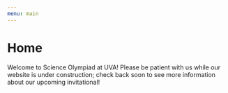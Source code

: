 ```yaml
---
menu: main
---
```


# Home

Welcome to Science Olympiad at UVA! Please be patient with us while our website is under construction; check back soon to see more information about our upcoming invitational!
